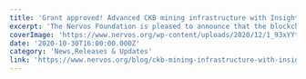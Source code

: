 ```yaml
---
title: 'Grant approved! Advanced CKB mining infrastructure with Insight'
excerpt: 'The Nervos Foundation is pleased to announce that the blockchain R&D wing of Insight, comprised of top alumni from their decentralized consensus fellowship and other professional training programs, ha'
coverImage: 'https://www.nervos.org/wp-content/uploads/2020/12/1_93xYYtyVWXPBc4RyG91JTQ.png'
date: '2020-10-30T16:00:00.000Z'
category: 'News,Releases & Updates'
link: 'https://www.nervos.org/blog/ckb-mining-infrastructure-with-insight'
---
```


